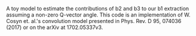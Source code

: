 A toy model to estimate the contributions of b2 and b3 to our b1 extraction assuming a non-zero Q-vector angle. This code is an implementation of W. Cosyn et. al.'s convolution model presented in Phys. Rev. D 95, 074036 (2017) or on the arXiv at 1702.05337v3.